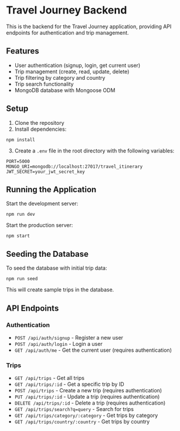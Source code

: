 # Travel Journey Backend

This is the backend for the Travel Journey application, providing API endpoints for authentication and trip management.

## Features

- User authentication (signup, login, get current user)
- Trip management (create, read, update, delete)
- Trip filtering by category and country
- Trip search functionality
- MongoDB database with Mongoose ODM

## Setup

1. Clone the repository
2. Install dependencies:
```
npm install
```
3. Create a `.env` file in the root directory with the following variables:
```
PORT=5000
MONGO_URI=mongodb://localhost:27017/travel_itinerary
JWT_SECRET=your_jwt_secret_key
```

## Running the Application

Start the development server:
```
npm run dev
```

Start the production server:
```
npm start
```

## Seeding the Database

To seed the database with initial trip data:
```
npm run seed
```

This will create sample trips in the database.

## API Endpoints

### Authentication

- `POST /api/auth/signup` - Register a new user
- `POST /api/auth/login` - Login a user
- `GET /api/auth/me` - Get the current user (requires authentication)

### Trips

- `GET /api/trips` - Get all trips
- `GET /api/trips/:id` - Get a specific trip by ID
- `POST /api/trips` - Create a new trip (requires authentication)
- `PUT /api/trips/:id` - Update a trip (requires authentication)
- `DELETE /api/trips/:id` - Delete a trip (requires authentication)
- `GET /api/trips/search?q=query` - Search for trips
- `GET /api/trips/category/:category` - Get trips by category
- `GET /api/trips/country/:country` - Get trips by country 